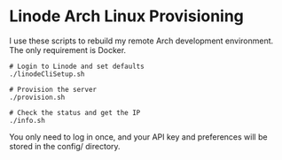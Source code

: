 # Linode Arch Linux Provisioning

I use these scripts to rebuild my remote Arch development environment. The only requirement is Docker. 

``` shell
# Login to Linode and set defaults
./linodeCliSetup.sh

# Provision the server
./provision.sh

# Check the status and get the IP
./info.sh

```

You only need to log in once, and your API key and preferences will be stored in the config/ directory.
